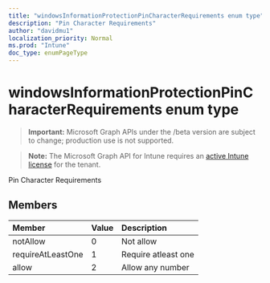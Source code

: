 ```yaml
---
title: "windowsInformationProtectionPinCharacterRequirements enum type"
description: "Pin Character Requirements"
author: "davidmu1"
localization_priority: Normal
ms.prod: "Intune"
doc_type: enumPageType
---
```


# windowsInformationProtectionPinCharacterRequirements enum type

> **Important:** Microsoft Graph APIs under the /beta version are subject to change; production use is not supported.

> **Note:** The Microsoft Graph API for Intune requires an [active Intune license](https://go.microsoft.com/fwlink/?linkid=839381) for the tenant.

Pin Character Requirements

## Members
|Member|Value|Description|
|:---|:---|:---|
|notAllow|0|Not allow|
|requireAtLeastOne|1|Require atleast one|
|allow|2|Allow any number|



